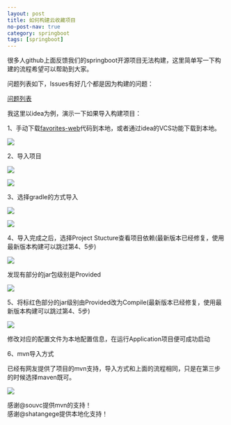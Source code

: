 ```yaml
---
layout: post
title: 如何构建云收藏项目
no-post-nav: true
category: springboot 
tags: [springboot]
---
```


很多人github上面反馈我们的springboot开源项目无法构建，这里简单写一下构建的流程希望可以帮助到大家。

问题列表如下，Issues有好几个都是因为构建的问题：

[问题列表](https://github.com/cloudfavorites/favorites-web/issues)


我这里以idea为例，演示一下如果导入构建项目：

1、手动下载[favorites-web](https://github.com/cloudfavorites/favorites-web)代码到本地，或者通过idea的VCS功能下载到本地。

 
![](http://www.ityouknow.com/assets/images/2017/cloudfavorites/gradle1.png)


2、导入项目

 
![](http://www.ityouknow.com/assets/images/2017/cloudfavorites/gradle2.png)


 
![](http://www.ityouknow.com/assets/images/2017/cloudfavorites/gradle3.png)


3、选择gradle的方式导入

 
![](http://www.ityouknow.com/assets/images/2017/cloudfavorites/gradle4.png)


 
![](http://www.ityouknow.com/assets/images/2017/cloudfavorites/gradle5.png)


4、导入完成之后，选择Project Stucture查看项目依赖(最新版本已经修复，使用最新版本构建可以跳过第4、5步)


 
![](http://www.ityouknow.com/assets/images/2017/cloudfavorites/gradle6.png)


发现有部分的jar包级别是Provided  

 
![](http://www.ityouknow.com/assets/images/2017/cloudfavorites/gradle7.png)


5、将标红色部分的jar级别由Provided改为Compile(最新版本已经修复，使用最新版本构建可以跳过第4、5步)

 
![](http://www.ityouknow.com/assets/images/2017/cloudfavorites/gradle8.png)

修改对应的配置文件为本地配置信息，在运行Application项目便可成功启动


6、mvn导入方式

已经有网友提供了项目的mvn支持，导入方式和上面的流程相同，只是在第三步的时候选择maven既可。


 
![](http://www.ityouknow.com/assets/images/2017/cloudfavorites/mvn3.png)


感谢@souvc提供mvn的支持！  
感谢@shatangege提供本地化支持！
